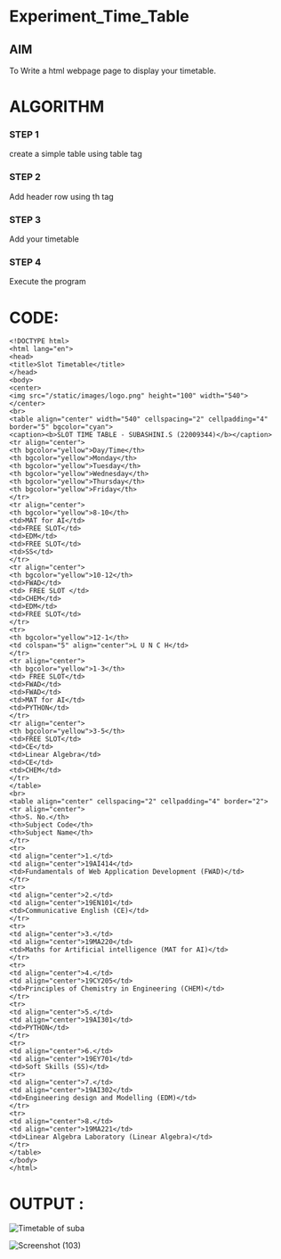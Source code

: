# Experiment_Time_Table

## AIM
To Write a html webpage page to display your timetable.

# ALGORITHM
### STEP 1
create a simple table using table tag
### STEP 2
Add header row using th tag
### STEP 3
Add your timetable
### STEP 4
Execute the program

# CODE:
```
<!DOCTYPE html>
<html lang="en">
<head>
<title>Slot Timetable</title>
</head>
<body>
<center>
<img src="/static/images/logo.png" height="100" width="540">
</center>
<br>
<table align="center" width="540" cellspacing="2" cellpadding="4" border="5" bgcolor="cyan">
<caption><b>SLOT TIME TABLE - SUBASHINI.S (22009344)</b></caption>
<tr align="center">
<th bgcolor="yellow">Day/Time</th>
<th bgcolor="yellow">Monday</th>
<th bgcolor="yellow">Tuesday</th>
<th bgcolor="yellow">Wednesday</th>
<th bgcolor="yellow">Thursday</th>
<th bgcolor="yellow">Friday</th>
</tr>
<tr align="center">
<th bgcolor="yellow">8-10</th>
<td>MAT for AI</td>
<td>FREE SLOT</td>
<td>EDM</td>
<td>FREE SLOT</td>
<td>SS</td>
</tr>
<tr align="center">
<th bgcolor="yellow">10-12</th>
<td>FWAD</td>
<td> FREE SLOT </td>
<td>CHEM</td>
<td>EDM</td>
<td>FREE SLOT</td>
</tr>
<tr>
<th bgcolor="yellow">12-1</th>
<td colspan="5" align="center">L U N C H</td>
</tr>
<tr align="center">
<th bgcolor="yellow">1-3</th>
<td> FREE SLOT</td>
<td>FWAD</td>
<td>FWAD</td>
<td>MAT for AI</td>
<td>PYTHON</td>
</tr>
<tr align="center">
<th bgcolor="yellow">3-5</th>
<td>FREE SLOT</td>
<td>CE</td>
<td>Linear Algebra</td>
<td>CE</td>
<td>CHEM</td>
</tr>
</table>
<br>
<table align="center" cellspacing="2" cellpadding="4" border="2">
<tr align="center">
<th>S. No.</th>
<th>Subject Code</th>
<th>Subject Name</th>
</tr>
<tr>
<td align="center">1.</td>
<td align="center">19AI414</td>
<td>Fundamentals of Web Application Development (FWAD)</td>
</tr>
<tr>
<td align="center">2.</td>
<td align="center">19EN101</td>
<td>Communicative English (CE)</td>
</tr>
<tr>
<td align="center">3.</td>
<td align="center">19MA220</td>
<td>Maths for Artificial intelligence (MAT for AI)</td>
</tr>
<tr>
<td align="center">4.</td>
<td align="center">19CY205</td>
<td>Principles of Chemistry in Engineering (CHEM)</td>
</tr>
<tr>
<td align="center">5.</td>
<td align="center">19AI301</td>
<td>PYTHON</td>
</tr>
<tr>
<td align="center">6.</td>
<td align="center">19EY701</td>
<td>Soft Skills (SS)</td>
<tr>
<td align="center">7.</td>
<td align="center">19AI302</td>
<td>Engineering design and Modelling (EDM)</td>
</tr>
<tr>
<td align="center">8.</td>
<td align="center">19MA221</td>
<td>Linear Algebra Laboratory (Linear Algebra)</td>
</tr>
</table>
</body>
</html>
```

# OUTPUT :
![Timetable of suba](https://user-images.githubusercontent.com/119404951/213871451-186e2d6a-22c2-4746-8e99-071d0e3e714b.jpg)

![Screenshot (103)](https://user-images.githubusercontent.com/119404951/213871498-ec144cda-5c29-469f-8e58-7beeba6bd092.png)
